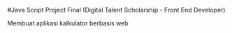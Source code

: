 #Java Script Project Final (Digital Talent Scholarship - Front End Developer)

Membuat aplikasi kalkulator berbasis web
